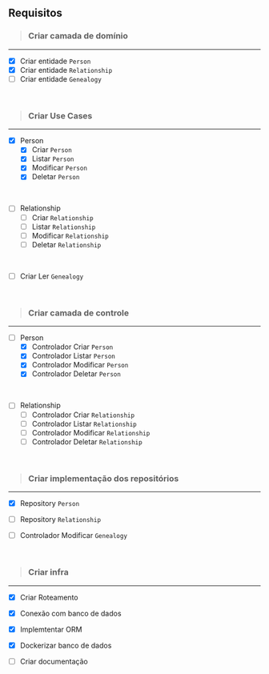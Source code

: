 ## Requisitos
> ### Criar camada de domínio
---
- [x] Criar entidade `Person`
- [x] Criar entidade `Relationship`
- [ ] Criar entidade `Genealogy`

<br>
    
> ### Criar Use Cases
---
- [x] Person
    - [x] Criar `Person`
    - [x] Listar `Person`
    - [x] Modificar `Person`
    - [x] Deletar `Person`

<br>

- [ ] Relationship
    - [ ] Criar `Relationship`
    - [ ] Listar `Relationship`
    - [ ] Modificar `Relationship`
    - [ ] Deletar `Relationship`

<br>

- [ ] Criar Ler `Genealogy`

<br>

> ### Criar camada de controle
---
- [ ] Person
    - [x] Controlador Criar `Person`
    - [x] Controlador Listar `Person`
    - [x] Controlador Modificar `Person`
    - [x] Controlador Deletar `Person`

<br>

- [ ] Relationship
    - [ ] Controlador Criar `Relationship`
    - [ ] Controlador Listar `Relationship`
    - [ ] Controlador Modificar `Relationship`
    - [ ] Controlador Deletar `Relationship`

<br>

> ### Criar implementação dos repositórios 
---
- [x] Repository `Person`
- [ ] Repository `Relationship`
- [ ] Controlador Modificar `Genealogy`
  

<br>


> ### Criar infra
---
- [x] Criar Roteamento
- [x] Conexão com banco de dados
- [x] Implemtentar ORM
- [x] Dockerizar banco de dados
- [ ] Criar documentação



